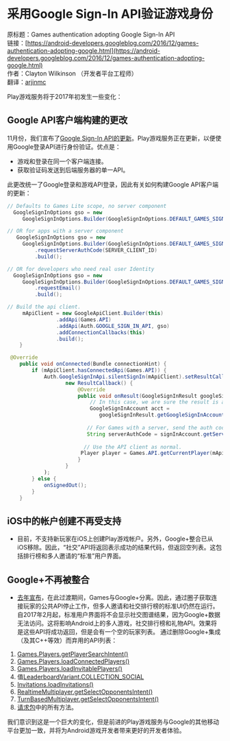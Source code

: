 # 采用Google Sign-In API验证游戏身份

原标题：Games authentication adopting Google Sign-In API  
链接：[https://android-developers.googleblog.com/2016/12/games-authentication-adopting-google.html](https://android-developers.googleblog.com/2016/12/games-authentication-adopting-google.html)  
作者：Clayton Wilkinson （开发者平台工程师）  
翻译：[arjinmc](https://github.com/arjinmc)  

Play游戏服务将于2017年初发生一些变化：

## Google API客户端构建的更改

11月份，我们宣布了[Google Sign-In API的更新](https://developers.googleblog.com/2016/11/moving-to-google-sign-in-for-a-better-user-experience-and-higher-conversion-rates.html)。Play游戏服务正在更新，以便使用Google登录API进行身份验证。优点是：

* 游戏和登录在同一个客户端连接。
* 获取验证码发送到后端服务器的单一API。

此更改统一了Google登录和游戏API登录，因此有关如何构建Google API客户端的更新：

```java
// Defaults to Games Lite scope, no server component
  GoogleSignInOptions gso = new
     GoogleSignInOptions.Builder(GoogleSignInOptions.DEFAULT_GAMES_SIGN_IN).build();

// OR for apps with a server component
   GoogleSignInOptions gso = new
     GoogleSignInOptions.Builder(GoogleSignInOptions.DEFAULT_GAMES_SIGN_IN)
         .requestServerAuthCode(SERVER_CLIENT_ID)
         .build();

// OR for developers who need real user Identity
  GoogleSignInOptions gso = new
     GoogleSignInOptions.Builder(GoogleSignInOptions.DEFAULT_GAMES_SIGN_IN)
         .requestEmail()
         .build();

// Build the api client.
     mApiClient = new GoogleApiClient.Builder(this)
                .addApi(Games.API)
                .addApi(Auth.GOOGLE_SIGN_IN_API, gso)
                .addConnectionCallbacks(this)
                .build();
    }

 @Override
    public void onConnected(Bundle connectionHint) {
        if (mApiClient.hasConnectedApi(Games.API)) {
            Auth.GoogleSignInApi.silentSignIn(mApiClient).setResultCallback(
                   new ResultCallback() {
                       @Override
                       public void onResult(GoogleSignInResult googleSignInResult) {
                           // In this case, we are sure the result is a success.
                           GoogleSignInAccount acct = 
                              googleSignInResult.getGoogleSignInAccount());
 
                          // For Games with a server, send the auth code to your server.
                          String serverAuthCode = signInAccount.getServerAuthCode();
 
                         // Use the API client as normal.
                        Player player = Games.API.getCurrentPlayer(mApiClient);
                       }
                   }
            );
        } else {
            onSignedOut();
        }
    }
```
        
## iOS中的帐户创建不再受支持

* 目前，不支持新玩家在iOS上创建Play游戏帐户。另外，Google+整合已从iOS移除。因此，“社交”API将返回表示成功的结果代码，但返回空列表。这包括排行榜和多人邀请的“标准”用户界面。

## Google+不再被整合

* [去年宣布](http://android-developers.blogspot.com/2016/01/play-games-permissions-are-changing-in.html)，在此过渡期间，Games与Google+分离。因此，通过圈子获取连接玩家的公共API停止工作，但多人邀请和社交排行榜的标准UI仍然在运行。自2017年2月起，标准用户界面将不会显示社交图谱结果，因为Google+数据无法访问。这将影响Android上的多人游戏，社交排行榜和礼物API。效果将是这些API将成功返回，但是会有一个空的玩家列表。
通过删除Google+集成（及其C++等效）而弃用的API列表：

1. [Games.Players.getPlayerSearchIntent()](https://developers.google.com/android/reference/com/google/android/gms/games/Players.html?utm_campaign=product%20area_discussion_games_121616&utm_source=anddev&utm_medium=blog#getPlayerSearchIntent(com.google.android.gms.common.api.GoogleApiClient))
2. [Games.Players.loadConnectedPlayers()](https://developers.google.com/android/reference/com/google/android/gms/games/Players.html?utm_campaign=product%20area_discussion_games_121616&utm_source=anddev&utm_medium=blog#loadConnectedPlayers(com.google.android.gms.common.api.GoogleApiClient,%20boolean))
3. [Games.Players.loadInvitablePlayers()](https://developers.google.com/android/reference/com/google/android/gms/games/Players.html?utm_campaign=product%20area_discussion_games_121616&utm_source=anddev&utm_medium=blog#loadInvitablePlayers(com.google.android.gms.common.api.GoogleApiClient,%20int,%20boolean))
4. 值[LeaderboardVariant.COLLECTION_SOCIAL](https://developers.google.com/android/reference/com/google/android/gms/games/leaderboard/LeaderboardVariant.html?utm_campaign=product%20area_discussion_games_121616&utm_source=anddev&utm_medium=blog#COLLECTION_SOCIAL)
5. [Invitations.loadInvitations()](https://developers.google.com/android/reference/com/google/android/gms/games/multiplayer/Invitations.html?utm_campaign=product%20area_discussion_games_121616&utm_source=anddev&utm_medium=blog#loadInvitations(com.google.android.gms.common.api.GoogleApiClient,%20int))
6. [RealtimeMultiplayer.getSelectOpponentsIntent()](https://developers.google.com/android/reference/com/google/android/gms/games/multiplayer/realtime/RealTimeMultiplayer.html?utm_campaign=product%20area_discussion_games_121616&utm_source=anddev&utm_medium=blog#getSelectOpponentsIntent(com.google.android.gms.common.api.GoogleApiClient,%20int,%20int,%20boolean))
7. [TurnBasedMultiplayer.getSelectOpponentsIntent()](https://developers.google.com/android/reference/com/google/android/gms/games/multiplayer/turnbased/TurnBasedMultiplayer.html?utm_campaign=product%20area_discussion_games_121616&utm_source=anddev&utm_medium=blog#getSelectOpponentsIntent(com.google.android.gms.common.api.GoogleApiClient,%20int,%20int,%20boolean))
8. [请求包](https://developers.google.com/android/reference/com/google/android/gms/games/request/GameRequest?utm_campaign=product%20area_discussion_games_121616&utm_source=anddev&utm_medium=blog)中的所有方法。

我们意识到这是一个巨大的变化，但是前进的Play游戏服务与Google的其他移动平台更加一致，并将为Android游戏开发者带来更好的开发者体验。